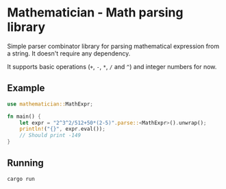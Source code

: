 # Mathematician - Math parsing library

Simple parser combinator library for parsing mathematical expression from a string. It doesn't require any dependency.

It supports basic operations (`+`, `-`, `*`, `/` and `^`) and integer numbers for now.

## Example

```rust
use mathematician::MathExpr;

fn main() {
    let expr = "2^3^2/512+50*(2-5)".parse::<MathExpr>().unwrap();
    println!("{}", expr.eval());
    // Should print -149
}
```

## Running

```bash
cargo run
```
